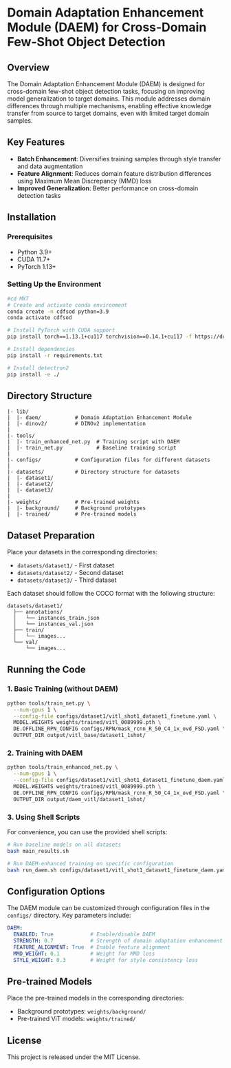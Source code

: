 # Domain Adaptation Enhancement Module (DAEM) for Cross-Domain Few-Shot Object Detection

## Overview

The Domain Adaptation Enhancement Module (DAEM) is designed for cross-domain few-shot object detection tasks, focusing on improving model generalization to target domains. This module addresses domain differences through multiple mechanisms, enabling effective knowledge transfer from source to target domains, even with limited target domain samples.

## Key Features

- **Batch Enhancement**: Diversifies training samples through style transfer and data augmentation
- **Feature Alignment**: Reduces domain feature distribution differences using Maximum Mean Discrepancy (MMD) loss
- **Improved Generalization**: Better performance on cross-domain detection tasks

## Installation

### Prerequisites

- Python 3.9+
- CUDA 11.7+
- PyTorch 1.13+

### Setting Up the Environment

```bash
#cd MXT
# Create and activate conda environment
conda create -n cdfsod python=3.9
conda activate cdfsod

# Install PyTorch with CUDA support
pip install torch==1.13.1+cu117 torchvision==0.14.1+cu117 -f https://download.pytorch.org/whl/torch_stable.html

# Install dependencies
pip install -r requirements.txt

# Install detectron2
pip install -e ./
```

## Directory Structure

```
|- lib/
|  |- daem/           # Domain Adaptation Enhancement Module
|  |- dinov2/         # DINOv2 implementation
|
|- tools/
|  |- train_enhanced_net.py  # Training script with DAEM
|  |- train_net.py           # Baseline training script
|
|- configs/           # Configuration files for different datasets
|
|- datasets/          # Directory structure for datasets
|  |- dataset1/
|  |- dataset2/
|  |- dataset3/
|
|- weights/           # Pre-trained weights
|  |- background/     # Background prototypes
|  |- trained/        # Pre-trained models
```

## Dataset Preparation

Place your datasets in the corresponding directories:
- `datasets/dataset1/` - First dataset
- `datasets/dataset2/` - Second dataset
- `datasets/dataset3/` - Third dataset

Each dataset should follow the COCO format with the following structure:
```
datasets/dataset1/
  ├── annotations/
  │   └── instances_train.json
  │   └── instances_val.json
  ├── train/
  │   └── images...
  └── val/
      └── images...
```

## Running the Code

### 1. Basic Training (without DAEM)

```bash
python tools/train_net.py \
  --num-gpus 1 \
  --config-file configs/dataset1/vitl_shot1_dataset1_finetune.yaml \
  MODEL.WEIGHTS weights/trained/vitl_0089999.pth \
  DE.OFFLINE_RPN_CONFIG configs/RPN/mask_rcnn_R_50_C4_1x_ovd_FSD.yaml \
  OUTPUT_DIR output/vitl_base/dataset1_1shot/
```

### 2. Training with DAEM

```bash
python tools/train_enhanced_net.py \
  --num-gpus 1 \
  --config-file configs/dataset1/vitl_shot1_dataset1_finetune_daem.yaml \
  MODEL.WEIGHTS weights/trained/vitl_0089999.pth \
  DE.OFFLINE_RPN_CONFIG configs/RPN/mask_rcnn_R_50_C4_1x_ovd_FSD.yaml \
  OUTPUT_DIR output/daem_vitl/dataset1_1shot/
```

### 3. Using Shell Scripts

For convenience, you can use the provided shell scripts:

```bash
# Run baseline models on all datasets
bash main_results.sh

# Run DAEM-enhanced training on specific configuration
bash run_daem.sh configs/dataset1/vitl_shot1_dataset1_finetune_daem.yaml
```

## Configuration Options

The DAEM module can be customized through configuration files in the `configs/` directory. Key parameters include:

```yaml
DAEM:
  ENABLED: True            # Enable/disable DAEM
  STRENGTH: 0.7            # Strength of domain adaptation enhancement
  FEATURE_ALIGNMENT: True  # Enable feature alignment
  MMD_WEIGHT: 0.1          # Weight for MMD loss
  STYLE_WEIGHT: 0.3        # Weight for style consistency loss
```

## Pre-trained Models

Place the pre-trained models in the corresponding directories:
- Background prototypes: `weights/background/`
- Pre-trained ViT models: `weights/trained/`

## License

This project is released under the MIT License. 